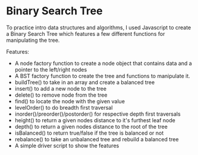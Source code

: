 # Binary Search Tree

To practice intro data structures and algorithms, I used Javascript to create a Binary Search Tree which features a few different functions for manipulating the tree.

Features:
- A node factory function to create a node object that contains data and a pointer to the left/right nodes
- A BST factory function to create the tree and functions to manipulate it.
- buildTree() to take in an array and create a balanced tree
- insert() to add a new node to the tree
- delete() to remove node from the tree
- find() to locate the node with the given value
- levelOrder() to do breadth first traversal
- inorder()/preorder()/postorder() for respective depth first traversals
- height() to return a given nodes distance to it's furthest leaf node
- depth() to return a given nodes distance to the root of the tree
- isBalanced() to return true/false if the tree is balanced or not
- rebalance() to take an unbalanced tree and rebuild a balanced tree
- A simple driver script to show the features